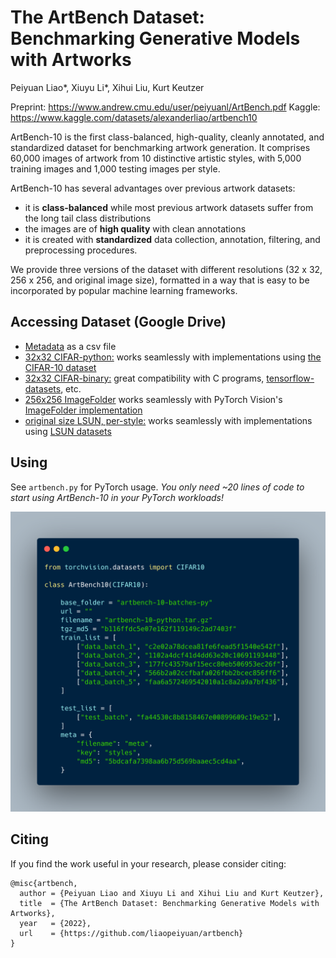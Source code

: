 # The ArtBench Dataset: Benchmarking Generative Models with Artworks
Peiyuan Liao*, Xiuyu Li*, Xihui Liu, Kurt Keutzer

Preprint: https://www.andrew.cmu.edu/user/peiyuanl/ArtBench.pdf
Kaggle: https://www.kaggle.com/datasets/alexanderliao/artbench10

ArtBench-10 is the first class-balanced, high-quality, cleanly annotated, and standardized dataset for benchmarking artwork generation. It comprises 60,000 images of artwork from 10 distinctive artistic styles, with 5,000 training images and 1,000 testing images per style. 

ArtBench-10 has several advantages over previous artwork datasets:

* it is **class-balanced** while most previous artwork datasets suffer from the long tail class distributions
* the images are of **high quality** with clean annotations
* it is created with **standardized** data collection, annotation, filtering, and preprocessing procedures. 

We provide three versions of the dataset with different resolutions (32 x 32, 256 x 256, and original image size), formatted in a way that is easy to be incorporated by popular machine learning frameworks.
## Accessing Dataset (Google Drive)

* [Metadata](https://drive.google.com/file/d/18B35DO8AONK6x-mBbvboOrqPZOzrKwev/view?usp=sharing) as a csv file
* [32x32 CIFAR-python:](https://drive.google.com/file/d/11uXZ49N4yxbKVmV48NrOIp2XvCy1LwUo/view?usp=sharing) works seamlessly with implementations using [the CIFAR-10 dataset](http://www.cs.toronto.edu/~kriz/cifar.html)
* [32x32 CIFAR-binary:](https://drive.google.com/file/d/1e7AYlDLKhjoww1HGAF2cvQOn2ddju6tW/view?usp=sharing) great compatibility with C programs, [tensorflow-datasets](https://www.tensorflow.org/datasets), etc.
* [256x256 ImageFolder](https://drive.google.com/file/d/1Tx55Nn_zbkjSpIX_9mfQ8LWzbJZlihBN/view?usp=sharing) works seamlessly with PyTorch Vision's [ImageFolder implementation](https://pytorch.org/vision/stable/generated/torchvision.datasets.ImageFolder.html)
* [original size LSUN, per-style:](https://drive.google.com/drive/folders/1gWdbot6wfmvsI1UDY8WC_-vkZsK9VEhM?usp=sharing) works seamlessly with implementations using [LSUN datasets](https://www.yf.io/p/lsun)

## Using

See `artbench.py` for PyTorch usage. *You only need ~20 lines of code to start using ArtBench-10 in your PyTorch workloads!*

![PyTorch Usage](assets/pytorch_usage.png)

## Citing

If you find the work useful in your research, please consider citing:

```
@misc{artbench,
  author = {Peiyuan Liao and Xiuyu Li and Xihui Liu and Kurt Keutzer},
  title  = {The ArtBench Dataset: Benchmarking Generative Models with Artworks},
  year   = {2022},
  url    = {https://github.com/liaopeiyuan/artbench}
}
```
